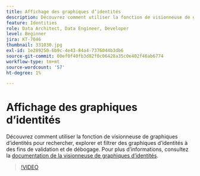 ```yaml
---
title: Affichage des graphiques d’identités
description: Découvrez comment utiliser la fonction de visionneuse de graphiques d’identités pour rechercher, explorer et filtrer des graphiques d’identités à des fins de validation et de débogage.
feature: Identities
role: Data Architect, Data Engineer, Developer
level: Beginner
jira: KT-7046
thumbnail: 331030.jpg
exl-id: 1e289250-6b9c-4e43-84a4-7376044b3db6
source-git-commit: 00ef0f40fb3d82f0c06428a35c0e402f46ab6774
workflow-type: tm+mt
source-wordcount: '57'
ht-degree: 1%

---
```


# Affichage des graphiques d’identités

Découvrez comment utiliser la fonction de visionneuse de graphiques d’identités pour rechercher, explorer et filtrer des graphiques d’identités à des fins de validation et de débogage. Pour plus d’informations, consultez la [ documentation de la visionneuse de graphiques d’identités](https://experienceleague.adobe.com/docs/experience-platform/identity/ui/identity-graph-viewer.html?lang=fr).

>[!VIDEO](https://video.tv.adobe.com/v/331030?learn=on)


